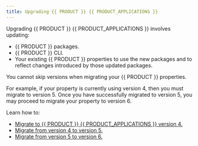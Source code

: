 ```yaml
---
title: Upgrading {{ PRODUCT }} {{ PRODUCT_APPLICATIONS }}
---
```


Upgrading {{ PRODUCT }} {{ PRODUCT_APPLICATIONS }} involves updating:
-   {{ PRODUCT }} packages.
-   {{ PRODUCT }} CLI.
-   Your existing {{ PRODUCT }} properties to use the new packages and to reflect changes introduced by those updated packages.

<Callout type="important">

  You cannot skip versions when migrating your {{ PRODUCT }} properties. 

  For example, if your property is currently using version 4, then you must migrate to version 5. Once you have successfully  migrated to version 5, you may proceed to migrate your property to version 6.

</Callout>

Learn how to:
-   [Migrate to {{ PRODUCT }} {{ PRODUCT_APPLICATIONS }} version 4.](/applications/upgrading/layer0_migration)
-   [Migrate from version 4 to version 5.](/applications/upgrading/v5_migration)
-   [Migrate from version 5 to version 6.](/applications/upgrading/v6_migration)
